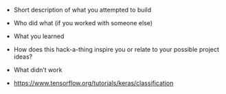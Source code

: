 - Short description of what you attempted to build
- Who did what (if you worked with someone else)
- What you learned
- How does this hack-a-thing inspire you or relate to your possible project ideas?
- What didn’t work

- https://www.tensorflow.org/tutorials/keras/classification

